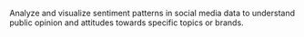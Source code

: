 Analyze and visualize sentiment patterns in social media data to understand public opinion 
and attitudes towards specific topics or brands.
